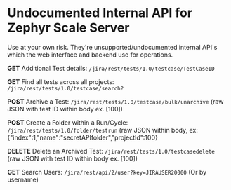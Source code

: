 # Undocumented Internal API for Zephyr Scale Server

Use at your own risk. They're unsupported/undocumented internal API's which the web interface and backend use for operations.


**GET** Additional Test details: ```/jira/rest/tests/1.0/testcase/TestCaseID```


**GET** Find all tests across all projects: ```/jira/rest/tests/1.0/testcase/search?```

**POST** Archive a Test: ```/jira/rest/tests/1.0/testcase/bulk/unarchive``` (raw JSON with test ID within body ex. [100])

**POST** Create a Folder within a Run/Cycle: ```/jira/rest/tests/1.0/folder/testrun``` (raw JSON within body, ex: {"index":1,"name":"secretAPIfolder","projectId":100}

**DELETE** Delete an Archived Test: ```/jira/rest/tests/1.0/testcasedelete``` (raw JSON with test ID within body ex. [100])

**GET** Search Users: ```/jira/rest/api/2/user?key=JIRAUSER20000``` (Or by username)

